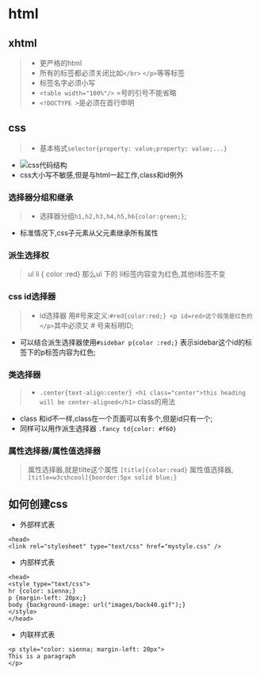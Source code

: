 # html
## xhtml 
> * 更严格的html
> * 所有的标签都必须关闭比如`</br>` `</p>`等等标签
> * 标签名字必须小写
> * `<table width="100%"/>` =号的引号不能省略 
> * `<!DOCTYPE >`是必须在首行申明

## css
> + 基本格式`selector{property: value;property: value;...}`
+  ![css代码结构](http://www.w3school.com.cn/i/ct_css_selector.gif)
+  css大小写不敏感,但是与html一起工作,class和id例外

### 选择器分组和继承
> + 选择器分组`h1,h2,h3,h4,h5,h6{color:green;}`;
+  标准情况下,css子元素从父元素继承所有属性

###  派生选择权
> ul li { color :red} 那么ul 下的 li标签内容变为红色,其他li标签不变

### css id选择器
> * id选择器 用#号来定义:`#red{color:red;} <p id=red>这个段落是红色的</p>`其中必须又 # 号来标明ID;
*  可以结合派生选择器使用`#sidebar p{color :red;}` 表示sidebar这个id的标签下的p标签内容为红色;

### 类选择器
> * `.center{text-align:center} <h1 class="center">this heading will be center-aligned</h1>` class的用法 
*  class 和id不一样,class在一个页面可以有多个,但是id只有一个;
*  同样可以用作派生选择器 `.fancy td{color: #f60} `

### 属性选择器/属性值选择器
>  属性选择器,就是tilte这个属性 `[title]{color:read}`
>  属性值选择器,`[title=w3cshcool]{boorder:5px solid blue;}`

## 如何创建css

*  外部样式表
```
<head>
<link rel="stylesheet" type="text/css" href="mystyle.css" />
```
*  内部样式表
```
<head>
<style type="text/css">
hr {color: sienna;}
p {margin-left: 20px;}
body {background-image: url("images/back40.gif");}
</style>
</head>
```
* 内联样式表 
```
<p style="color: sienna; margin-left: 20px">
This is a paragraph
</p>
```


